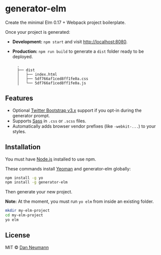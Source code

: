 
# generator-elm

Create the minimal Elm 0.17 + Webpack project boilerplate.

Once your project is generated:

- **Development:** `npm start` and visit <http://localhost:8080>.
- **Production:** `npm run build` to generate a `dist` folder ready to be
  deployed.

        .
        ├── dist
        │   ├── index.html 
        │   ├── 5df766af1ced8ff1fe0a.css
        │   └── 5df766af1ced8ff1fe0a.js


## Features

- Optional [Twitter Bootstrap v3.x](http://getbootstrap.com/) support if 
  you opt-in during the generator prompt. 
- Supports [Sass](http://sass-lang.com/) in `.css` or `.scss` files.
- Automatically adds browser vendor prefixes (like `-webkit-...`) to
  your styles.

## Installation

You must have [Node.js](https://nodejs.org) installed to use npm.

These commands install [Yeoman](http://yeoman.io) and generator-elm globally:

```bash
npm install -g yo
npm install -g generator-elm
```

Then generate your new project. 

**Note:** At the moment, you must run `yo elm` from inside an existing folder.

```bash
mkdir my-elm-project
cd my-elm-project
yo elm
```

## License

MIT © [Dan Neumann](https://github.com/danneu)
